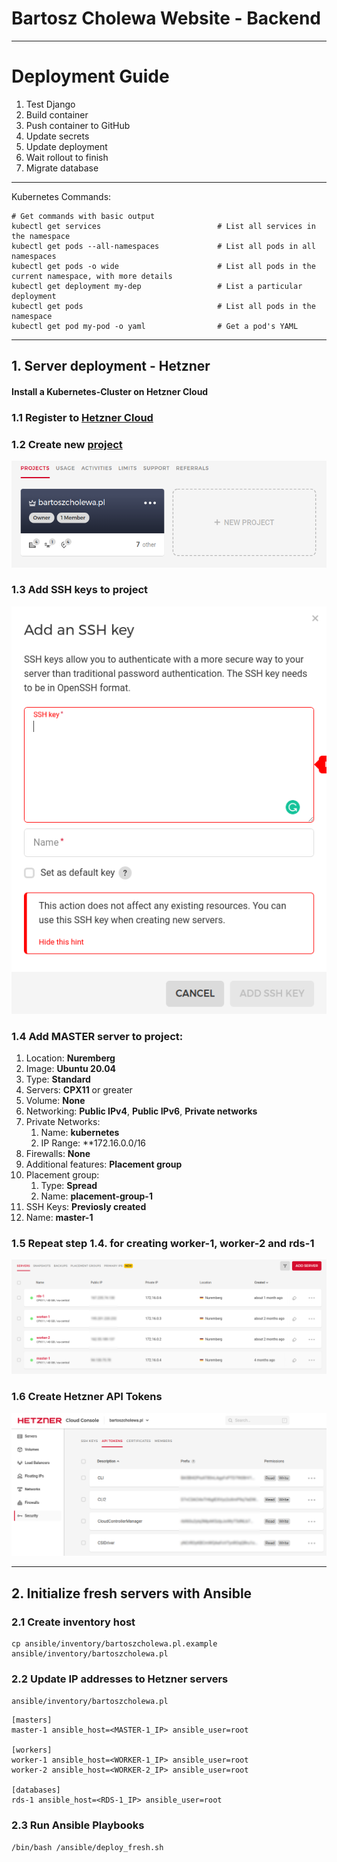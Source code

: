 # Bartosz Cholewa Website - Backend

***

# Deployment Guide

1. Test Django
2. Build container
3. Push container to GitHub
4. Update secrets
5. Update deployment
6. Wait rollout to finish
7. Migrate database

***

Kubernetes Commands:

```console
# Get commands with basic output
kubectl get services                          # List all services in the namespace
kubectl get pods --all-namespaces             # List all pods in all namespaces
kubectl get pods -o wide                      # List all pods in the current namespace, with more details
kubectl get deployment my-dep                 # List a particular deployment
kubectl get pods                              # List all pods in the namespace
kubectl get pod my-pod -o yaml                # Get a pod's YAML
```

***

## 1. Server deployment - Hetzner

#### Install a Kubernetes-Cluster on Hetzner Cloud

### 1.1 Register to [Hetzner Cloud](https://accounts.hetzner.com/login)

### 1.2 Create new [project](https://console.hetzner.cloud/projects)

![img_1.png](images/img_1.png)

### 1.3 Add SSH keys to project

![img_2.png](images/img_2.png)

### 1.4 Add MASTER server to project:

1. Location: **Nuremberg**
2. Image: **Ubuntu 20.04**
3. Type: **Standard**
4. Servers: **CPX11** or greater
5. Volume: **None**
6. Networking: **Public IPv4**, **Public IPv6**, **Private networks**
7. Private Networks:
    1. Name: **kubernetes**
    2. IP Range: **172.16.0.0/16
8. Firewalls: **None**
9. Additional features: **Placement group**
10. Placement group:
    1. Type: **Spread**
    2. Name: **placement-group-1**
11. SSH Keys: **Previosly created**
12. Name: **master-1**

### 1.5 Repeat step **1.4.** for creating **worker-1**, **worker-2** and **rds-1**

![img.png](images/img.png)

### 1.6 Create Hetzner API Tokens

![img.png](images/img_3.png)

***

## 2. Initialize fresh servers with Ansible

### 2.1 Create inventory host

```shell
cp ansible/inventory/bartoszcholewa.pl.example ansible/inventory/bartoszcholewa.pl
```

### 2.2 Update IP addresses to Hetzner servers

`ansible/inventory/bartoszcholewa.pl`

```text
[masters]
master-1 ansible_host=<MASTER-1_IP> ansible_user=root

[workers]
worker-1 ansible_host=<WORKER-1_IP> ansible_user=root
worker-2 ansible_host=<WORKER-2_IP> ansible_user=root

[databases]
rds-1 ansible_host=<RDS-1_IP> ansible_user=root
```

### 2.3 Run Ansible Playbooks

```shell
/bin/bash /ansible/deploy_fresh.sh
```